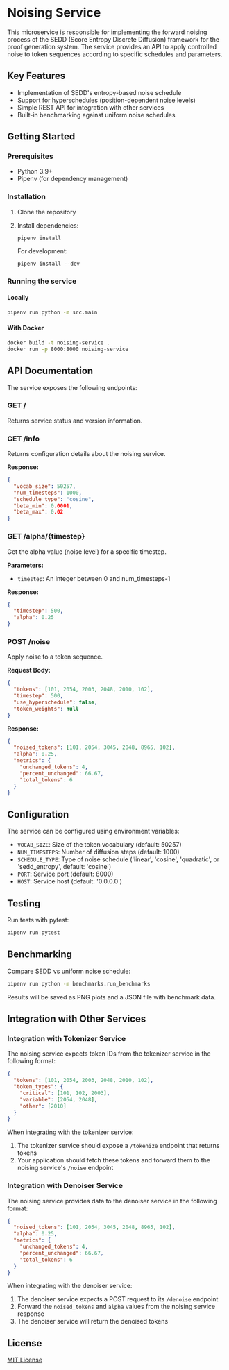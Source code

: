 # Noising Service

This microservice is responsible for implementing the forward noising process of the SEDD (Score Entropy Discrete Diffusion) framework for the proof generation system. The service provides an API to apply controlled noise to token sequences according to specific schedules and parameters.

## Key Features

- Implementation of SEDD's entropy-based noise schedule
- Support for hyperschedules (position-dependent noise levels)
- Simple REST API for integration with other services
- Built-in benchmarking against uniform noise schedules

## Getting Started

### Prerequisites

- Python 3.9+
- Pipenv (for dependency management)

### Installation

1. Clone the repository
2. Install dependencies:
   ```
   pipenv install
   ```
   
   For development:
   ```
   pipenv install --dev
   ```

### Running the service

#### Locally

```bash
pipenv run python -m src.main
```

#### With Docker

```bash
docker build -t noising-service .
docker run -p 8000:8000 noising-service
```

## API Documentation

The service exposes the following endpoints:

### GET /

Returns service status and version information.

### GET /info

Returns configuration details about the noising service.

**Response:**
```json
{
  "vocab_size": 50257,
  "num_timesteps": 1000,
  "schedule_type": "cosine",
  "beta_min": 0.0001,
  "beta_max": 0.02
}
```

### GET /alpha/{timestep}

Get the alpha value (noise level) for a specific timestep.

**Parameters:**
- `timestep`: An integer between 0 and num_timesteps-1

**Response:**
```json
{
  "timestep": 500,
  "alpha": 0.25
}
```

### POST /noise

Apply noise to a token sequence.

**Request Body:**
```json
{
  "tokens": [101, 2054, 2003, 2048, 2010, 102],
  "timestep": 500,
  "use_hyperschedule": false,
  "token_weights": null
}
```

**Response:**
```json
{
  "noised_tokens": [101, 2054, 3045, 2048, 8965, 102],
  "alpha": 0.25,
  "metrics": {
    "unchanged_tokens": 4,
    "percent_unchanged": 66.67,
    "total_tokens": 6
  }
}
```

## Configuration

The service can be configured using environment variables:

- `VOCAB_SIZE`: Size of the token vocabulary (default: 50257)
- `NUM_TIMESTEPS`: Number of diffusion steps (default: 1000)
- `SCHEDULE_TYPE`: Type of noise schedule ('linear', 'cosine', 'quadratic', or 'sedd_entropy', default: 'cosine')
- `PORT`: Service port (default: 8000)
- `HOST`: Service host (default: '0.0.0.0')

## Testing

Run tests with pytest:

```bash
pipenv run pytest
```

## Benchmarking

Compare SEDD vs uniform noise schedule:

```bash
pipenv run python -m benchmarks.run_benchmarks
```

Results will be saved as PNG plots and a JSON file with benchmark data.

## Integration with Other Services

### Integration with Tokenizer Service

The noising service expects token IDs from the tokenizer service in the following format:

```json
{
  "tokens": [101, 2054, 2003, 2048, 2010, 102],
  "token_types": {
    "critical": [101, 102, 2003],
    "variable": [2054, 2048],
    "other": [2010]
  }
}
```

When integrating with the tokenizer service:
1. The tokenizer service should expose a `/tokenize` endpoint that returns tokens
2. Your application should fetch these tokens and forward them to the noising service's `/noise` endpoint

### Integration with Denoiser Service

The noising service provides data to the denoiser service in the following format:

```json
{
  "noised_tokens": [101, 2054, 3045, 2048, 8965, 102],
  "alpha": 0.25,
  "metrics": {
    "unchanged_tokens": 4,
    "percent_unchanged": 66.67,
    "total_tokens": 6
  }
}
```

When integrating with the denoiser service:
1. The denoiser service expects a POST request to its `/denoise` endpoint
2. Forward the `noised_tokens` and `alpha` values from the noising service response
3. The denoiser service will return the denoised tokens

## License

[MIT License](LICENSE)
